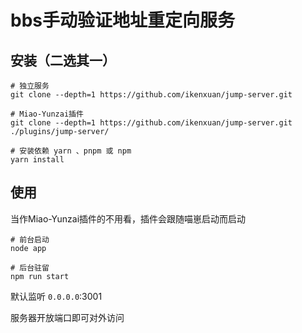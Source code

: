 # bbs手动验证地址重定向服务

## 安装（二选其一）

```
# 独立服务
git clone --depth=1 https://github.com/ikenxuan/jump-server.git

# Miao-Yunzai插件
git clone --depth=1 https://github.com/ikenxuan/jump-server.git ./plugins/jump-server/
```
```
# 安装依赖 yarn 、pnpm 或 npm
yarn install
```

## 使用
当作Miao-Yunzai插件的不用看，插件会跟随喵崽启动而启动
```
# 前台启动
node app
```
```
# 后台驻留
npm run start
```
默认监听 `0.0.0.0`:3001

服务器开放端口即可对外访问
